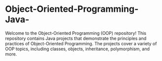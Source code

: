 # Object-Oriented-Programming-Java-
Welcome to the Object-Oriented Programming (OOP) repository! This repository contains Java projects that demonstrate the principles and practices of Object-Oriented Programming. The projects cover a variety of OOP topics, including classes, objects, inheritance, polymorphism, and more. 
